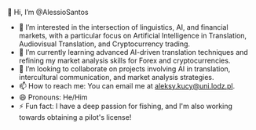 👋 Hi, I’m @AlessioSantos  
- 👀 I’m interested in the intersection of linguistics, AI, and financial markets, with a particular focus on Artificial Intelligence in Translation, Audiovisual Translation, and Cryptocurrency trading.  
- 🌱 I’m currently learning advanced AI-driven translation techniques and refining my market analysis skills for Forex and cryptocurrencies.  
- 💞️ I’m looking to collaborate on projects involving AI in translation, intercultural communication, and market analysis strategies.  
- 📫 How to reach me: You can email me at aleksy.kucy@uni.lodz.pl.  
- 😄 Pronouns: He/Him  
- ⚡ Fun fact: I have a deep passion for fishing, and I'm also working towards obtaining a pilot's license!

